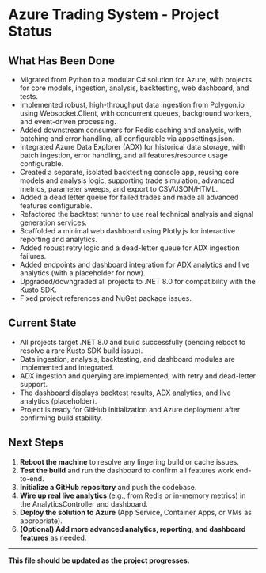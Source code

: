 # Azure Trading System - Project Status

## What Has Been Done
- Migrated from Python to a modular C# solution for Azure, with projects for core models, ingestion, analysis, backtesting, web dashboard, and tests.
- Implemented robust, high-throughput data ingestion from Polygon.io using Websocket.Client, with concurrent queues, background workers, and event-driven processing.
- Added downstream consumers for Redis caching and analysis, with batching and error handling, all configurable via appsettings.json.
- Integrated Azure Data Explorer (ADX) for historical data storage, with batch ingestion, error handling, and all features/resource usage configurable.
- Created a separate, isolated backtesting console app, reusing core models and analysis logic, supporting trade simulation, advanced metrics, parameter sweeps, and export to CSV/JSON/HTML.
- Added a dead letter queue for failed trades and made all advanced features configurable.
- Refactored the backtest runner to use real technical analysis and signal generation services.
- Scaffolded a minimal web dashboard using Plotly.js for interactive reporting and analytics.
- Added robust retry logic and a dead-letter queue for ADX ingestion failures.
- Added endpoints and dashboard integration for ADX analytics and live analytics (with a placeholder for now).
- Upgraded/downgraded all projects to .NET 8.0 for compatibility with the Kusto SDK.
- Fixed project references and NuGet package issues.

## Current State
- All projects target .NET 8.0 and build successfully (pending reboot to resolve a rare Kusto SDK build issue).
- Data ingestion, analysis, backtesting, and dashboard modules are implemented and integrated.
- ADX ingestion and querying are implemented, with retry and dead-letter support.
- The dashboard displays backtest results, ADX analytics, and live analytics (placeholder).
- Project is ready for GitHub initialization and Azure deployment after confirming build stability.

## Next Steps
1. **Reboot the machine** to resolve any lingering build or cache issues.
2. **Test the build** and run the dashboard to confirm all features work end-to-end.
3. **Initialize a GitHub repository** and push the codebase.
4. **Wire up real live analytics** (e.g., from Redis or in-memory metrics) in the AnalyticsController and dashboard.
5. **Deploy the solution to Azure** (App Service, Container Apps, or VMs as appropriate).
6. **(Optional) Add more advanced analytics, reporting, and dashboard features** as needed.

---

**This file should be updated as the project progresses.** 